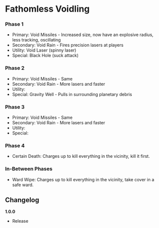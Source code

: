 # Fathomless Voidling

### Phase 1

- Primary: Void Missiles - Increased size, now have an explosive radius, less tracking, oscillating
- Secondary: Void Rain - Fires precision lasers at players
- Utility: Void Laser (spinny laser)
- Special: Black Hole (suck attack)

### Phase 2

- Primary: Void Missiles - Same
- Secondary: Void Rain - More lasers and faster
- Utility:
- Special: Gravity Well - Pulls in surrounding planetary debris

### Phase 3

- Primary: Void Missiles - Same
- Secondary: Void Rain - More lasers and faster
- Utility:
- Special:

### Phase 4

- Certain Death: Charges up to kill everything in the vicinity, kill it first.

### In-Between Phases

- Ward Wipe: Charges up to kill everything in the vicinity, take cover in a safe ward.

## Changelog

**1.0.0**

- Release
